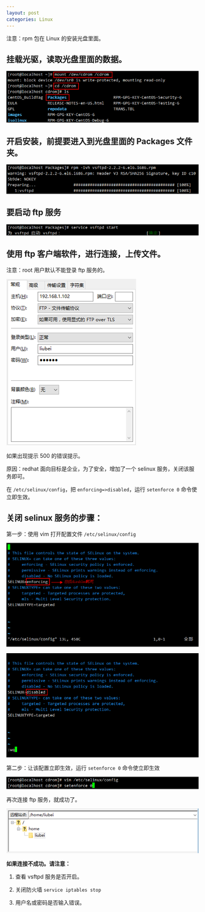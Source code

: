 ```yaml
---
layout: post
categories: Linux
---
```


注意：rpm 包在 Linux 的安装光盘里面。

## 挂载光驱，读取光盘里面的数据。

![01.png](/static/images/20161129/01.png)

## 开启安装，前提要进入到光盘里面的 Packages 文件夹。

![02.png](/static/images/20161129/02.png)

## 要启动 ftp 服务

![03.png](/static/images/20161129/03.png)

## 使用 ftp 客户端软件，进行连接，上传文件。

注意：root 用户默认不能登录 ftp 服务的。

![04.png](/static/images/20161129/04.png)

如果出现提示 500 的错误提示。

原因：redhat 面向目标是企业，为了安全，增加了一个 selinux 服务，关闭该服务即可。

在 `/etc/selinux/config`，把 `enforcing=>disabled`，运行 `setenforce 0` 命令使立即生效。

## 关闭 selinux 服务的步骤：

第一步：使用 vim 打开配置文件 `/etc/selinux/config`

![05.png](/static/images/20161129/05.png)

![06.png](/static/images/20161129/06.png)

第二步：让该配置立即生效，运行 `setenforce 0` 命令使立即生效

![07.png](/static/images/20161129/07.png)

再次连接 ftp 服务，就成功了。

![08.png](/static/images/20161129/08.png)

**如果连接不成功。请注意：**

1. 查看 vsftpd 服务是否开启。

2. 关闭防火墙 `service iptables stop`

3. 用户名或密码是否输入错误。